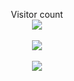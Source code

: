 <img src="https://lh3.googleusercontent.com/u/0/drive-viewer/AITFw-xIwEYrvHUY9KcUlom1rp9hROWUU7F0bxuv7JwohsyxrMndu7Udf0Oteeu6-veYziDVJvpaFAhxhGxrv8MyD_j5KQWX6Q=w1920-h937" alt="">



<p align="center">
  Visitor count <br>

  <img src="https://profile-counter.glitch.me/stacybalbi/count.svg" />
  <br> <br>

 
  <a href="https://github.com/stacybalbi/stacybalbi">
  <img  src="https://github-readme-stats.vercel.app/api/top-langs/?username=stacybalbi&layout=compact&theme=transparent">
</a>
 <br> <br>
  <img align="center" src="https://github-readme-stats.vercel.app/api/wakatime?username=@stacybalbi&theme=transparent">
  

  <br>

 
</p>
